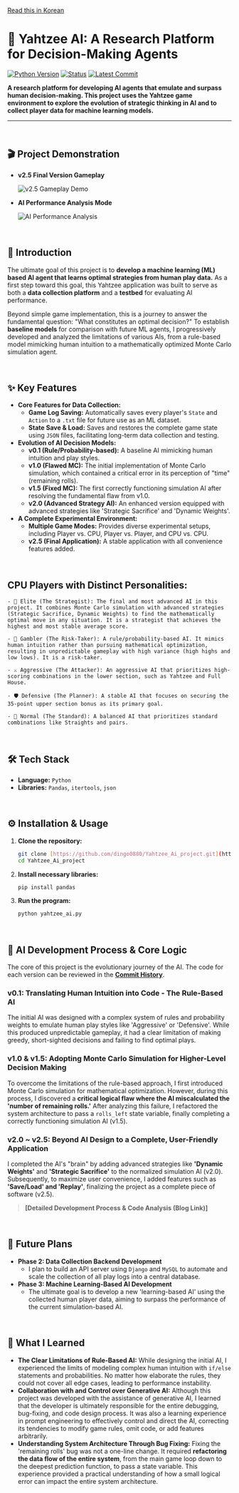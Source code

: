 [Read this in Korean](./README.ko.md)

# 🎲 Yahtzee AI: A Research Platform for Decision-Making Agents

[![Python Version](https://img.shields.io/badge/Python-3.9%2B-blue?logo=python)](https://www.python.org/)
[![Status](https://img.shields.io/badge/Status-v2.5%20Completed-success)]()
[![Latest Commit](https://img.shields.io/github/last-commit/dingo0880/Yahtzee_Ai_project)](https://github.com/dingo0880/Yahtzee_Ai_project/commits/main)

**A research platform for developing AI agents that emulate and surpass human decision-making. This project uses the Yahtzee game environment to explore the evolution of strategic thinking in AI and to collect player data for machine learning models.**

---

<br>

## 🎬 Project Demonstration

* **v2.5 Final Version Gameplay**

    ![v2.5 Gameplay Demo](./assets/play.gif)

* **AI Performance Analysis Mode**

    ![AI Performance Analysis](./assets/statistics.png)

<br>

## 📖 Introduction

The ultimate goal of this project is to **develop a machine learning (ML) based AI agent that learns optimal strategies from human play data.** As a first step toward this goal, this Yahtzee application was built to serve as both a **data collection platform** and a **testbed** for evaluating AI performance.

Beyond simple game implementation, this is a journey to answer the fundamental question: "What constitutes an optimal decision?" To establish **baseline models** for comparison with future ML agents, I progressively developed and analyzed the limitations of various AIs, from a rule-based model mimicking human intuition to a mathematically optimized Monte Carlo simulation agent.

<br>

## ✨ Key Features

-   **Core Features for Data Collection:**
    -   **Game Log Saving:** Automatically saves every player's `State` and `Action` to a `.txt` file for future use as an ML dataset.
    -   **State Save & Load:** Saves and restores the complete game state using `JSON` files, facilitating long-term data collection and testing.
-   **Evolution of AI Decision Models:**
    -   **v0.1 (Rule/Probability-based):** A baseline AI mimicking human intuition and play styles.
    -   **v1.0 (Flawed MC):** The initial implementation of Monte Carlo simulation, which contained a critical error in its perception of "time" (remaining rolls).
    -   **v1.5 (Fixed MC):** The first correctly functioning simulation AI after resolving the fundamental flaw from v1.0.
    -   **v2.0 (Advanced Strategy AI):** An enhanced version equipped with advanced strategies like 'Strategic Sacrifice' and 'Dynamic Weights'.
-   **A Complete Experimental Environment:**
    -   **Multiple Game Modes:** Provides diverse experimental setups, including Player vs. CPU, Player vs. Player, and CPU vs. CPU.
    -   **v2.5 (Final Application):** A stable application with all convenience features added.

<br>


## CPU Players with Distinct Personalities:

    - 🤖 Elite (The Strategist): The final and most advanced AI in this project. It combines Monte Carlo simulation with advanced strategies (Strategic Sacrifice, Dynamic Weights) to find the mathematically optimal move in any situation. It is a strategist that achieves the highest and most stable average score.

    - 🎰 Gambler (The Risk-Taker): A rule/probability-based AI. It mimics human intuition rather than pursuing mathematical optimization, resulting in unpredictable gameplay with high variance (high highs and low lows). It is a risk-taker.

    - ⚔️ Aggressive (The Attacker): An aggressive AI that prioritizes high-scoring combinations in the lower section, such as Yahtzee and Full House.

    - 🛡️ Defensive (The Planner): A stable AI that focuses on securing the 35-point upper section bonus as its primary goal.

    - 🧐 Normal (The Standard): A balanced AI that prioritizes standard combinations like Straights and pairs.

<br>

## 🛠️ Tech Stack

-   **Language:** `Python`
-   **Libraries:** `Pandas`, `itertools`, `json`

<br>

## ⚙️ Installation & Usage

1.  **Clone the repository:**
    ```bash
    git clone [https://github.com/dingo0880/Yahtzee_Ai_project.git](https://github.com/dingo0880/Yahtzee_Ai_project.git)
    cd Yahtzee_Ai_project
    ```
2.  **Install necessary libraries:**
    ```bash
    pip install pandas
    ```
3.  **Run the program:**
    ```bash
    python yahtzee_ai.py
    ```

<br>

## 🧠 AI Development Process & Core Logic

The core of this project is the evolutionary journey of the AI. The code for each version can be reviewed in the **[Commit History](https://github.com/dingo0880/Yahtzee_Ai_project/commits/main)**.

### v0.1: Translating Human Intuition into Code - The Rule-Based AI
The initial AI was designed with a complex system of rules and probability weights to emulate human play styles like 'Aggressive' or 'Defensive'. While this produced unpredictable gameplay, it had a clear limitation of making greedy, short-sighted decisions and failing to find optimal plays.

### v1.0 & v1.5: Adopting Monte Carlo Simulation for Higher-Level Decision Making
To overcome the limitations of the rule-based approach, I first introduced Monte Carlo simulation for mathematical optimization. However, during this process, I discovered a **critical logical flaw where the AI miscalculated the 'number of remaining rolls.'** After analyzing this failure, I refactored the system architecture to pass a `rolls_left` state variable, finally completing a correctly functioning simulation AI (v1.5).

### v2.0 ~ v2.5: Beyond AI Design to a Complete, User-Friendly Application
I completed the AI's "brain" by adding advanced strategies like **'Dynamic Weights'** and **'Strategic Sacrifice'** to the normalized simulation AI (v2.0). Subsequently, to maximize user convenience, I added features such as **'Save/Load' and 'Replay'**, finalizing the project as a complete piece of software (v2.5).

> **[Detailed Development Process & Code Analysis (Blog Link)]**

<br>

## 🚀 Future Plans

-   **Phase 2: Data Collection Backend Development**
    -   I plan to build an API server using `Django` and `MySQL` to automate and scale the collection of all play logs into a central database.
-   **Phase 3: Machine Learning-Based AI Development**
    -   The ultimate goal is to develop a new 'learning-based AI' using the collected human player data, aiming to surpass the performance of the current simulation-based AI.

<br>

## 🤔 What I Learned

-   **The Clear Limitations of Rule-Based AI:** While designing the initial AI, I experienced the limits of modeling complex human intuition with `if/else` statements and probabilities. No matter how elaborate the rules, they could not cover all edge cases, leading to performance instability.
-   **Collaboration with and Control over Generative AI:** Although this project was developed with the assistance of generative AI, I learned that the developer is ultimately responsible for the entire debugging, bug-fixing, and code design process. It was also a learning experience in prompt engineering to effectively control and direct the AI, correcting its tendencies to modify game rules, omit code, or add features arbitrarily.
-   **Understanding System Architecture Through Bug Fixing:** Fixing the 'remaining rolls' bug was not a one-line change. It required **refactoring the data flow of the entire system**, from the main game loop down to the deepest prediction function, to pass a state variable. This experience provided a practical understanding of how a small logical error can impact the entire system architecture.
